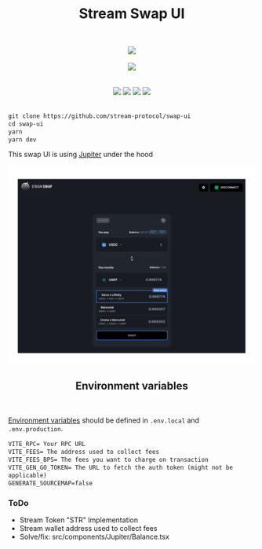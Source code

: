<h1 align="center">Stream Swap UI</h1>
<br />
<p align="center">
<img width="250" src="https://ftx.com/static/media/stream-swap.ce20eedf.svg"/>
</p>
<p align="center">
<a href="https://twitter.com/stream_protocol">
<img src="https://img.shields.io/twitter/url?label=StreamProtocol&style=social&url=https%3A%2F%2Ftwitter.com%2FStreamProtocol">
</a>
</p>

<br />

<div align="center">
<img src="https://img.shields.io/badge/TypeScript-007ACC?style=for-the-badge&logo=typescript&logoColor=white" />
<img src="https://img.shields.io/badge/React-20232A?style=for-the-badge&logo=react&logoColor=#5a6272" />
<img src="https://img.shields.io/badge/Tailwind_CSS-38B2AC?style=for-the-badge&logo=tailwind-css&logoColor=white" />
<img src="https://img.shields.io/badge/Vite-B73BFE?style=for-the-badge&logo=vite&logoColor=FFD62E" />
</div>

<br />

```
git clone https://github.com/stream-protocol/swap-ui
cd swap-ui
yarn
yarn dev
```

This swap UI is using [Jupiter](https://docs.jup.ag/how-does-jupiter-work) under the hood

<img src="assets/ui.png" />

<br />
<h2 align="center">Environment variables</h2>
<br />

[Environment variables](https://vitejs.dev/guide/env-and-mode.html) should be defined in `.env.local` and `.env.production`.

```
VITE_RPC= Your RPC URL
VITE_FEES= The address used to collect fees
VITE_FEES_BPS= The fees you want to charge on transaction
VITE_GEN_GO_TOKEN= The URL to fetch the auth token (might not be applicable)
GENERATE_SOURCEMAP=false
```

### ToDo 

- Stream Token "STR" Implementation
- Stream wallet address used to collect fees
- Solve/fix: src/components/Jupiter/Balance.tsx
